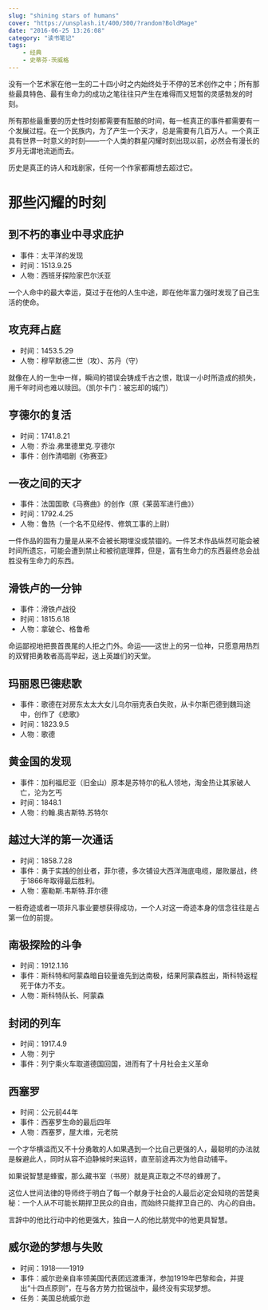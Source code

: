 ```yaml
---
slug: "shining stars of humans"
cover: "https://unsplash.it/400/300/?random?BoldMage"
date: "2016-06-25 13:26:08"
category: "读书笔记"
tags:
    - 经典
    - 史蒂芬·茨威格
---
```

没有一个艺术家在他一生的二十四小时之内始终处于不停的艺术创作之中；所有那些最具特色、最有生命力的成功之笔往往只产生在难得而又短暂的灵感勃发的时刻。

所有那些最重要的历史性时刻都需要有酝酿的时间，每一桩真正的事件都需要有一个发展过程。在一个民族内，为了产生一个天才，总是需要有几百万人。一个真正具有世界一时意义的时刻——一个人类的群星闪耀时刻出现以前，必然会有漫长的岁月无谓地流逝而去。

历史是真正的诗人和戏剧家，任何一个作家都甭想去超过它。

# 那些闪耀的时刻

## 到不朽的事业中寻求庇护

- 事件：太平洋的发现
- 时间：1513.9.25
- 人物：西班牙探险家巴尔沃亚

一个人命中的最大幸运，莫过于在他的人生中途，即在他年富力强时发现了自己生活的使命。

## 攻克拜占庭

- 时间：1453.5.29
- 人物：穆罕默德二世（攻）、苏丹（守）

就像在人的一生中一样，瞬间的错误会铸成千古之恨，耽误一小时所造成的损失，用千年时间也难以赎回。（凯尔卡门：被忘却的城门）

## 亨德尔的复活

- 时间：1741.8.21
- 人物：乔治.弗里德里克.亨德尔
- 事件：创作清唱剧《弥赛亚》

## 一夜之间的天才

- 事件：法国国歌《马赛曲》的创作（原《莱茵军进行曲》）
- 时间：1792.4.25
- 人物：鲁热（一个名不见经传、修筑工事的上尉）

一件作品的固有力量是从来不会被长期埋没或禁锢的。一件艺术作品纵然可能会被时间所遗忘，可能会遭到禁止和被彻底理葬，但是，富有生命力的东西最终总会战胜没有生命力的东西。

## 滑铁卢的一分钟

- 事件：滑铁卢战役
- 时间：1815.6.18
- 人物：拿破仑、格鲁希

命运鄙视地把畏首畏尾的人拒之门外。命运——这世上的另一位神，只愿意用热烈的双臂把勇敢者高高举起，送上英雄们的天堂。

## 玛丽恩巴德悲歌

- 事件：歌德在对房东太太大女儿乌尔丽克表白失败，从卡尔斯巴德到魏玛途中，创作了《悲歌》
- 时间：1823.9.5
- 人物：歌德

## 黄金国的发现

- 事件：加利福尼亚（旧金山）原本是苏特尔的私人领地，淘金热让其家破人亡，沦为乞丐
- 时间：1848.1
- 人物：约翰.奥古斯特.苏特尔

## 越过大洋的第一次通话

- 时间：1858.7.28
- 事件：勇于实践的创业者，菲尔德，多次铺设大西洋海底电缆，屡败屡战，终于1866年取得最后胜利。
- 人物：塞勒斯.韦斯特.菲尔德

一桩奇迹或者一项非凡事业要想获得成功，一个人对这一奇迹本身的信念往往是占第一位的前提。

## 南极探险的斗争

- 时间：1912.1.16
- 事件：斯科特和阿蒙森暗自较量谁先到达南极，结果阿蒙森胜出，斯科特返程死于体力不支。
- 人物：斯科特队长、阿蒙森

## 封闭的列车

- 时间：1917.4.9
- 人物：列宁
- 事件：列宁乘火车取道德国回国，进而有了十月社会主义革命

## 西塞罗

- 时间：公元前44年
- 事件：西塞罗生命的最后四年
- 人物：西塞罗，屋大维，元老院

一个才华横溢而又不十分勇敢的人如果遇到一个比自己更强的人，最聪明的办法就是躲避此人，同时从容不迫静候时来运转，直至前途再次为他自动铺平。

如果说智慧是蜂蜜，那么藏书室（书房）就是真正取之不尽的蜂房了。

这位人世间法律的导师终于明白了每一个献身于社会的人最后必定会知晓的苦楚奥秘：一个人从不可能长期捍卫民众的自由，而始终只能捍卫自己的、内心的自由。

言辞中的他比行动中的他更强大，独自一人的他比朋党中的他更具智慧。

## 威尔逊的梦想与失败

- 时间：1918——1919
- 事件：威尔逊亲自率领美国代表团远渡重洋，参加1919年巴黎和会，并提出“十四点原则”，在与各方势力拉锯战中，最终没有实现梦想。
- 任务：美国总统威尔逊